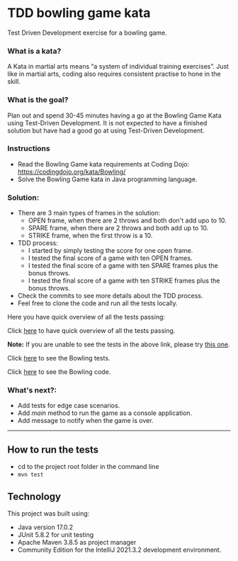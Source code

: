 # TDD bowling game kata
Test Driven Development exercise for a bowling game.

### What is a kata?

A Kata in martial arts means “a system of individual training exercises”. Just like in martial arts, coding also requires consistent practise to hone in the skill.

### What is the goal?

Plan out and spend 30-45 minutes having a go at the Bowling Game Kata using Test-Driven Development. It is not expected to have a finished solution but have had a good go at using Test-Driven Development.

### Instructions

- Read the Bowling Game kata requirements at Coding Dojo: https://codingdojo.org/kata/Bowling/
- Solve the Bowling Game kata in Java programming language.

### Solution:
- There are 3 main types of frames in the solution:
  - OPEN frame, when there are 2 throws and both don't add upo to 10.
  - SPARE frame, when there are 2 throws and both add up to 10.
  - STRIKE frame, when the first throw is a 10.
- TDD process:
  - I started by simply testing the score for one open frame.
  - I tested the final score of a game with ten OPEN frames.
  - I tested the final score of a game with ten SPARE frames plus the bonus throws.
  - I tested the final score of a game with ten STRIKE frames plus the bonus throws.
- Check the commits to see more details about the TDD process.
- Feel free to clone the code and run all the tests locally.
 
Here you have quick overview of all the tests passing:

Click [here](https://htmlpreview.github.io/?https://github.com/abcpaem/tdd-bowling-game-kata/blob/main/docs/BowlingTestsResults.html) to have quick overview of all the tests passing.

**Note:** If you are unable to see the tests in the above link, please try [this one](https://htmlview.glitch.me/?https://github.com/abcpaem/tdd-bowling-game-kata/blob/main/docs/BowlingTestsResults.html).

Click [here](src/test/java/clan/techreturners/BowlingTests.java) to see the Bowling tests.

Click [here](src/main/java/clan/techreturners/Bowling.java) to see the Bowling code.

### What's next?:
- Add tests for edge case scenarios.
- Add *main* method to run the game as a console application.
- Add message to notify when the game is over.

---
## How to run the tests
- cd to the project root folder in the command line
- ``mvn test``

## Technology
This project was built using:
- Java version 17.0.2
- JUnit 5.8.2 for unit testing
- Apache Maven 3.8.5 as project manager
- Community Edition for the IntelliJ 2021.3.2 development environment.

